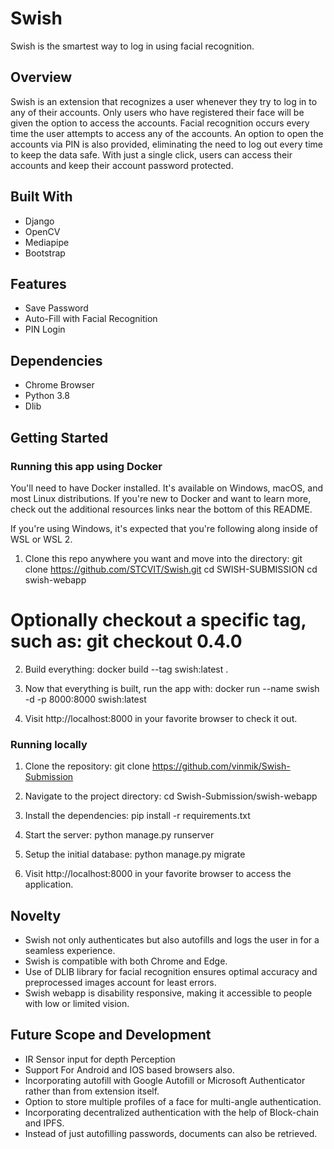 # Swish

Swish is the smartest way to log in using facial recognition.

## Overview

Swish is an extension that recognizes a user whenever they try to log in to any of their accounts. Only users who have registered their face will be given the option to access the accounts. Facial recognition occurs every time the user attempts to access any of the accounts. An option to open the accounts via PIN is also provided, eliminating the need to log out every time to keep the data safe. With just a single click, users can access their accounts and keep their account password protected.

## Built With

- Django
- OpenCV
- Mediapipe
- Bootstrap

## Features

- Save Password
- Auto-Fill with Facial Recognition
- PIN Login

## Dependencies

- Chrome Browser
- Python 3.8
- Dlib

## Getting Started

### Running this app using Docker

You'll need to have Docker installed. It's available on Windows, macOS, and most Linux distributions. If you're new to Docker and want to learn more, check out the additional resources links near the bottom of this README.

If you're using Windows, it's expected that you're following along inside of WSL or WSL 2.

1. Clone this repo anywhere you want and move into the directory:
git clone https://github.com/STCVIT/Swish.git
cd SWISH-SUBMISSION
cd swish-webapp

# Optionally checkout a specific tag, such as: git checkout 0.4.0

2. Build everything:
docker build --tag swish:latest .


3. Now that everything is built, run the app with:
docker run --name swish -d -p 8000:8000 swish:latest


4. Visit http://localhost:8000 in your favorite browser to check it out.

### Running locally

1. Clone the repository:
git clone https://github.com/vinmik/Swish-Submission

2. Navigate to the project directory:
cd Swish-Submission/swish-webapp

3. Install the dependencies:
pip install -r requirements.txt

4. Start the server:
python manage.py runserver

5. Setup the initial database:
python manage.py migrate

6. Visit http://localhost:8000 in your favorite browser to access the application.

## Novelty

- Swish not only authenticates but also autofills and logs the user in for a seamless experience.
- Swish is compatible with both Chrome and Edge.
- Use of DLIB library for facial recognition ensures optimal accuracy and preprocessed images account for least errors.
- Swish webapp is disability responsive, making it accessible to people with low or limited vision.

## Future Scope and Development

- IR Sensor input for depth Perception
- Support For Android and IOS based browsers also.
- Incorporating autofill with Google Autofill or Microsoft Authenticator rather than from extension itself.
- Option to store multiple profiles of a face for multi-angle authentication.
- Incorporating decentralized authentication with the help of Block-chain and IPFS.
- Instead of just autofilling passwords, documents can also be retrieved.













